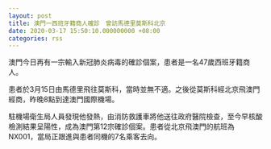 ```yaml
---
layout: post
title: 澳門一西班牙籍商人確診　曾訪馬德里莫斯科北京
date: 2020-03-17 15:50:10.000000000 +08:00
categories: rss
---
```


澳門今日再有一宗輸入新冠肺炎病毒的確診個案，患者是一名47歲西班牙籍商人。

患者於3月15日由馬德里飛往莫斯科，當時並無不適。之後從莫斯科經北京飛澳門經商，昨晚8點到達澳門國際機場。

駐機場衛生局人員發現他發熱，由消防救護車將他送往政府醫院檢查，至今早核酸檢測結果呈陽性，成為澳門第12宗確診個案。患者從北京飛澳門的航班為NX001，當局正跟進與患者同機的7名乘客去向。
